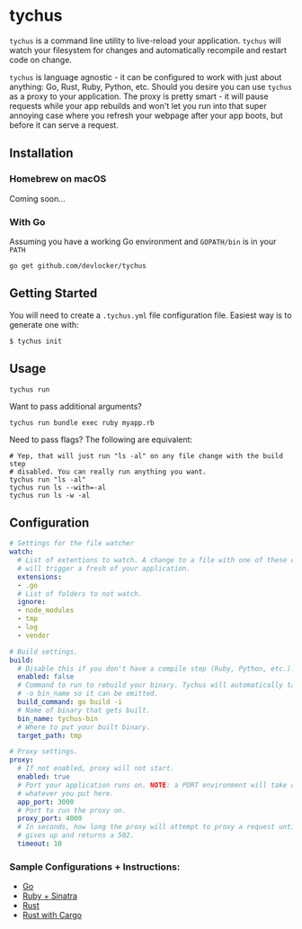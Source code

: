 tychus
========

`tychus` is a command line utility to live-reload your application. `tychus`
will watch your filesystem for changes and automatically recompile and restart
code on change.

`tychus` is language agnostic - it can be configured to work with just about
anything: Go, Rust, Ruby, Python, etc. Should you desire you can use `tychus`
as a proxy to your application. The proxy is pretty smart - it will pause
requests while your app rebuilds and won't let you run into that super annoying
case where you refresh your webpage after your app boots, but before it can
serve a request.


## Installation

### Homebrew on macOS
Coming soon...

### With Go
Assuming you have a working Go environment and `GOPATH/bin` is in your `PATH`

```
go get github.com/devlocker/tychus
```

## Getting Started
You will need to create a `.tychus.yml` file configuration file. Easiest way is
to generate one with:

```
$ tychus init
```

## Usage

```
tychus run
```

Want to pass additional arguments?

```
tychus run bundle exec ruby myapp.rb
```

Need to pass flags? The following are equivalent:

```
# Yep, that will just run "ls -al" on any file change with the build step
# disabled. You can really run anything you want.
tychus run "ls -al"
tychus run ls --with=-al
tychus run ls -w -al
```

## Configuration

```yaml
# Settings for the file watcher
watch:
  # List of extentions to watch. A change to a file with one of these extensions
  # will trigger a fresh of your application.
  extensions:
  - .go
  # List of folders to not watch.
  ignore:
  - node_modules
  - tmp
  - log
  - vendor

# Build settings.
build:
  # Disable this if you don't have a compile step (Ruby, Python, etc.).
  enabled: false
  # Command to run to rebuild your binary. Tychus will automatically tack on a
  # -o bin_name so it can be omitted.
  build_command: go build -i
  # Name of binary that gets built.
  bin_name: tychus-bin
  # Where to put your built binary.
  target_path: tmp

# Proxy settings.
proxy:
  # If not enabled, proxy will not start.
  enabled: true
  # Port your application runs on. NOTE: a PORT environment will take overwrite
  # whatever you put here.
  app_port: 3000
  # Port to run the proxy on.
  proxy_port: 4000
  # In seconds, how long the proxy will attempt to proxy a request until it
  # gives up and returns a 502.
  timeout: 10
```

### Sample Configurations + Instructions:

* [Go](https://github.com/devlocker/tychus/wiki/Example:-Go)
* [Ruby + Sinatra](https://github.com/devlocker/tychus/wiki/Example:-Ruby---Sinatra)
* [Rust](https://github.com/devlocker/tychus/wiki/Example:-Rust)
* [Rust with Cargo](https://github.com/devlocker/tychus/wiki/Example:-Rust-with-Cargo)

